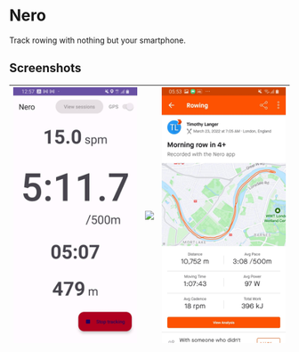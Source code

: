 # Nero

Track rowing with nothing but your smartphone.

## Screenshots

|![](https://github.com/ZeevoX/nearow/raw/master/report/images/appworking.jpg)|![](https://github.com/ZeevoX/nearow/find/master)|![](https://github.com/ZeevoX/nearow/raw/master/report/images/strava.jpg)|
|---|---|---|
